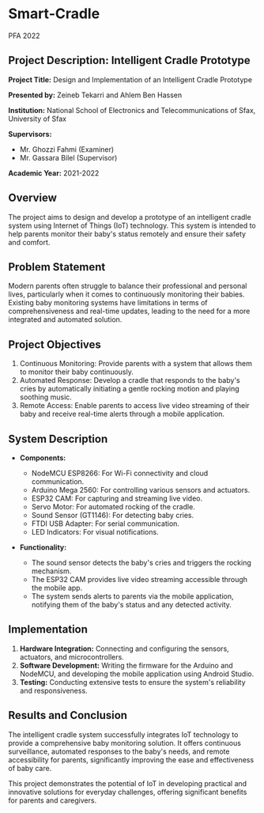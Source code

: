 # Smart-Cradle
PFA 2022
## Project Description: Intelligent Cradle Prototype

**Project Title:** Design and Implementation of an Intelligent Cradle Prototype

**Presented by:** Zeineb Tekarri and Ahlem Ben Hassen

**Institution:** National School of Electronics and Telecommunications of Sfax, University of Sfax

**Supervisors:** 
- Mr. Ghozzi Fahmi (Examiner)
- Mr. Gassara Bilel (Supervisor)

**Academic Year:** 2021-2022

## Overview ##
The project aims to design and develop a prototype of an intelligent cradle system using Internet of Things (IoT) technology. This system is intended to help parents monitor their baby's status remotely and ensure their safety and comfort. 

## Problem Statement ##
Modern parents often struggle to balance their professional and personal lives, particularly when it comes to continuously monitoring their babies. Existing baby monitoring systems have limitations in terms of comprehensiveness and real-time updates, leading to the need for a more integrated and automated solution.

## Project Objectives ##
1. Continuous Monitoring: Provide parents with a system that allows them to monitor their baby continuously.
2. Automated Response: Develop a cradle that responds to the baby's cries by automatically initiating a gentle rocking motion and playing soothing music.
3. Remote Access: Enable parents to access live video streaming of their baby and receive real-time alerts through a mobile application.

## System Description ##
- **Components:**
  - NodeMCU ESP8266: For Wi-Fi connectivity and cloud communication.
  - Arduino Mega 2560: For controlling various sensors and actuators.
  - ESP32 CAM: For capturing and streaming live video.
  - Servo Motor: For automated rocking of the cradle.
  - Sound Sensor (GT1146): For detecting baby cries.
  - FTDI USB Adapter: For serial communication.
  - LED Indicators: For visual notifications.
  
- **Functionality:**
  - The sound sensor detects the baby's cries and triggers the rocking mechanism.
  - The ESP32 CAM provides live video streaming accessible through the mobile app.
  - The system sends alerts to parents via the mobile application, notifying them of the baby's status and any detected activity.

## Implementation ##
1. **Hardware Integration:** Connecting and configuring the sensors, actuators, and microcontrollers.
2. **Software Development:** Writing the firmware for the Arduino and NodeMCU, and developing the mobile application using Android Studio.
3. **Testing:** Conducting extensive tests to ensure the system's reliability and responsiveness.

## Results and Conclusion ##
The intelligent cradle system successfully integrates IoT technology to provide a comprehensive baby monitoring solution. It offers continuous surveillance, automated responses to the baby's needs, and remote accessibility for parents, significantly improving the ease and effectiveness of baby care.


This project demonstrates the potential of IoT in developing practical and innovative solutions for everyday challenges, offering significant benefits for parents and caregivers.
